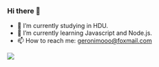 ### Hi there 👋

<!--
**Megrax/Megrax** is a ✨ _special_ ✨ repository because its `README.md` (this file) appears on your GitHub profile.

Here are some ideas to get you started:

- 🔭 I’m currently working on ...
- 🌱 I’m currently learning ...
- 👯 I’m looking to collaborate on ...
- 🤔 I’m looking for help with ...
- 💬 Ask me about ...
- 📫 How to reach me: ...
- 😄 Pronouns: ...
- ⚡ Fun fact: ...
-->
- 🎒 I’m currently studying in HDU. 
- 🌱 I’m currently learning Javascript and Node.js. 
- 📫 How to reach me:  geronimooo@foxmail.com

<a href="https://github.com/Megrax/github-readme-stats">
  <img align="center" src="https://github-readme-stats.vercel.app/api/top-langs/?username=Megrax" />
</a>
